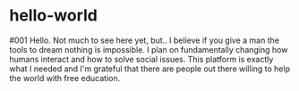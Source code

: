 # hello-world
#001
Hello. Not much to see here yet, but.. I believe if you give a man the tools to dream nothing is impossible.
I plan on fundamentally changing how humans interact and how to solve social issues. This platform is exactly what I needed and I'm grateful that there are people out there willing to help the world with free education.
